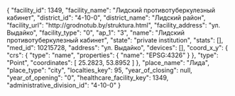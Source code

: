 {
    "facility_id": 1349,
    "facility_name": "Лидский противотуберкулезный кабинет",
    "district_id": "4-10-0",
    "district_name": "Лидский район",
    "facility_url": "http:\/\/grodnotub.by\/struktura.html",
    "facility_address": "ул. Выдайко",
    "facility_type": "0",
    "ap_1": "3",
    "name": "Лидский противотуберкулезный кабинет",
    "state": "private institution",
    "stats": [],
    "med_id": 10215728,
    "address": "ул. Выдайко",
    "devices": [],
    "coord_x_y": {
        "crs": {
            "type": "name",
            "properties": {
                "name": "EPSG:4326"
            }
        },
        "type": "Point",
        "coordinates": [
            25.2823,
            53.8952
        ]
    },
    "place_name": "Лида",
    "place_type": "city",
    "localties_key": 95,
    "year_of_closing": null,
    "year_of_opening": "0",
    "healthcare_facility_key": 1349,
    "administrative_division_id": "4-10-0"
}